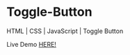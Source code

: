 # Toggle-Button
HTML | CSS | JavaScript | Toggle Button

Live Demo [HERE!](https://nomangul.github.io/Toggle-Button)

